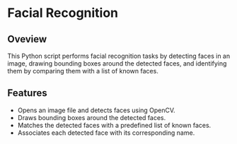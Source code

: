 # Facial Recognition

## Oveview
This Python script performs facial recognition tasks by detecting faces in an image, drawing bounding boxes around the detected faces, and identifying them by comparing them with a list of known faces.

## Features
- Opens an image file and detects faces using OpenCV.
- Draws bounding boxes around the detected faces.
- Matches the detected faces with a predefined list of known faces.
- Associates each detected face with its corresponding name.
